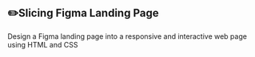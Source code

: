 ## ✏️Slicing Figma Landing Page
Design a Figma landing page into a responsive and interactive web page using HTML and CSS
